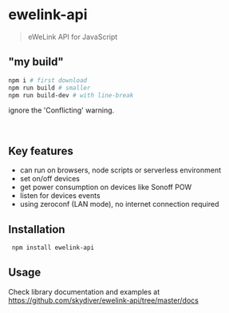 # ewelink-api
> eWeLink API for JavaScript


## "my build"

```sh
npm i # first download
npm run build # smaller
npm run build-dev # with line-break
```

ignore the 'Conflicting' warning.


<br>

## Key features
* can run on browsers, node scripts or serverless environment
* set on/off devices
* get power consumption on devices like Sonoff POW
* listen for devices events
* using zeroconf (LAN mode), no internet connection required


## Installation
```sh
 npm install ewelink-api
```


## Usage
Check library documentation and examples at https://github.com/skydiver/ewelink-api/tree/master/docs